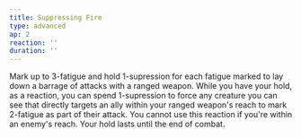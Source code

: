 ```yaml
---
title: Suppressing Fire
type: advanced
ap: 2
reaction: ''
duration: ''
---
```

Mark up to 3-fatigue and hold 1-supression for each fatigue marked to lay down a barrage of attacks with a ranged weapon. While you have your hold, as a reaction, you can spend 1-supression to force any creature you can see that directly targets an ally within your ranged weapon's reach to mark 2-fatigue as part of their attack. You cannot use this reaction if you're within an enemy's reach. Your hold lasts until the end of combat.
